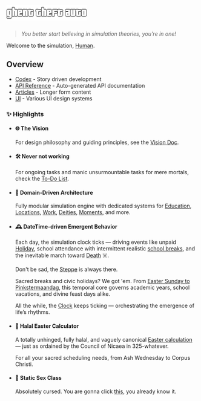 # ![logo](images/logo-alpha.png)

> _You better start believing in simulation theories, you're in one!_

Welcome to the simulation, [Human](xref:Humans.Human).

## Overview

- [Codex](codex/simulation.md) - Story driven development
- [API Reference](api/index.md) - Auto-generated API documentation
- [Articles](articles/index.md) - Longer form content
- [UI](ui/index.md) - Various UI design systems

### ✨ Highlights

- #### 🌐 The Vision

  For design philosophy and guiding principles, see the
  [Vision Doc](articles/vision.md).

- #### 🛠️ Never not working

  For ongoing tasks and manic unsurmountable tasks for mere mortals, check the [To-Do List](articles/to-dos.md).

- #### 🧠 Domain-Driven Architecture

  Fully modular simulation engine with dedicated systems for
  [Education](xref:Education), [Locations](xref:Locations), [Work](xref:Work),
  [Deities](xref:Deities), [Moments](xref:Moments), and more.

- #### 🕰️ DateTime-driven Emergent Behavior

  Each day, the simulation clock ticks — driving events like unpaid
  [Holiday](xref:Time.Holiday), school attendance with intermittent realistic
  [school breaks](xref:Education.SchoolBreakTypes), and the inevitable march
  toward [Death](xref:Moments.DeathMoment) ☠️.

  Don't be sad, the [Steppe](xref:Steppe.Steppe) is always there.

  Sacred breaks and civic holidays? We got 'em. From
  [Easter Sunday to Pinkstermaandag](xref:Time.Calendar), this temporal core
  governs academic years, school vacations, and divine feast days alike.

  All the while, the [Clock](xref:Time.Clock) keeps ticking — orchestrating the
  emergence of life’s rhythms.

- #### 🌅 Halal Easter Calculator

  A totally unhinged, fully halal, and vaguely canonical
  [Easter calculation](xref:Time) — just as ordained by the Council of
  Nicaea in 325-whatever.

  For all your sacred scheduling needs, from Ash Wednesday to Corpus Christi.

- #### 🍆 Static Sex Class

  Absolutely cursed. You are gonna click [this](xref:Deities.Sex), you already know
  it.
